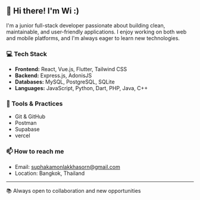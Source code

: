 ## 👋 Hi there! I'm Wi :)

I'm a junior full-stack developer passionate about building clean, maintainable, and user-friendly applications. I enjoy working on both web and mobile platforms, and I'm always eager to learn new technologies.

### 💻 Tech Stack
- **Frontend:** React, Vue.js, Flutter, Tailwind CSS
- **Backend:** Express.js, AdonisJS
- **Databases:** MySQL, PostgreSQL, SQLite
- **Languages:** JavaScript, Python, Dart, PHP, Java, C++

### 🔧 Tools & Practices
- Git & GitHub
- Postman
- Supabase
- vercel

### 📫 How to reach me
- Email: suphakamonlakkhasorn@gmail.com
- Location: Bangkok, Thailand
 
---

📚 Always open to collaboration and new opportunities 
